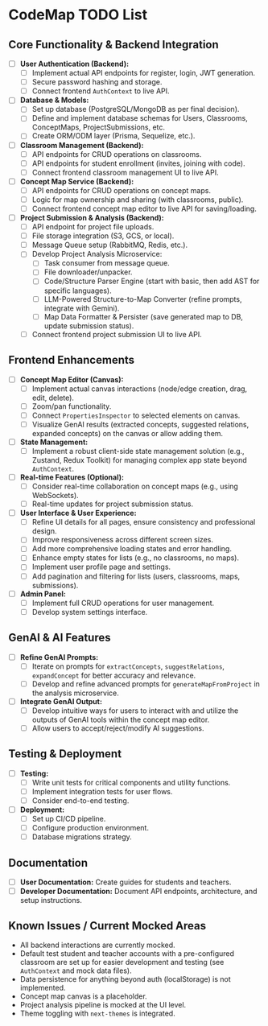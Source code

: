 # CodeMap TODO List

## Core Functionality & Backend Integration
- [ ] **User Authentication (Backend):**
    - [ ] Implement actual API endpoints for register, login, JWT generation.
    - [ ] Secure password hashing and storage.
    - [ ] Connect frontend `AuthContext` to live API.
- [ ] **Database & Models:**
    - [ ] Set up database (PostgreSQL/MongoDB as per final decision).
    - [ ] Define and implement database schemas for Users, Classrooms, ConceptMaps, ProjectSubmissions, etc.
    - [ ] Create ORM/ODM layer (Prisma, Sequelize, etc.).
- [ ] **Classroom Management (Backend):**
    - [ ] API endpoints for CRUD operations on classrooms.
    - [ ] API endpoints for student enrollment (invites, joining with code).
    - [ ] Connect frontend classroom management UI to live API.
- [ ] **Concept Map Service (Backend):**
    - [ ] API endpoints for CRUD operations on concept maps.
    - [ ] Logic for map ownership and sharing (with classrooms, public).
    - [ ] Connect frontend concept map editor to live API for saving/loading.
- [ ] **Project Submission & Analysis (Backend):**
    - [ ] API endpoint for project file uploads.
    - [ ] File storage integration (S3, GCS, or local).
    - [ ] Message Queue setup (RabbitMQ, Redis, etc.).
    - [ ] Develop Project Analysis Microservice:
        - [ ] Task consumer from message queue.
        - [ ] File downloader/unpacker.
        - [ ] Code/Structure Parser Engine (start with basic, then add AST for specific languages).
        - [ ] LLM-Powered Structure-to-Map Converter (refine prompts, integrate with Gemini).
        - [ ] Map Data Formatter & Persister (save generated map to DB, update submission status).
    - [ ] Connect frontend project submission UI to live API.

## Frontend Enhancements
- [ ] **Concept Map Editor (Canvas):**
    - [ ] Implement actual canvas interactions (node/edge creation, drag, edit, delete).
    - [ ] Zoom/pan functionality.
    - [ ] Connect `PropertiesInspector` to selected elements on canvas.
    - [ ] Visualize GenAI results (extracted concepts, suggested relations, expanded concepts) on the canvas or allow adding them.
- [ ] **State Management:**
    - [ ] Implement a robust client-side state management solution (e.g., Zustand, Redux Toolkit) for managing complex app state beyond `AuthContext`.
- [ ] **Real-time Features (Optional):**
    - [ ] Consider real-time collaboration on concept maps (e.g., using WebSockets).
    - [ ] Real-time updates for project submission status.
- [ ] **User Interface & User Experience:**
    - [ ] Refine UI details for all pages, ensure consistency and professional design.
    - [ ] Improve responsiveness across different screen sizes.
    - [ ] Add more comprehensive loading states and error handling.
    - [ ] Enhance empty states for lists (e.g., no classrooms, no maps).
    - [ ] Implement user profile page and settings.
    - [ ] Add pagination and filtering for lists (users, classrooms, maps, submissions).
- [ ] **Admin Panel:**
    - [ ] Implement full CRUD operations for user management.
    - [ ] Develop system settings interface.

## GenAI & AI Features
- [ ] **Refine GenAI Prompts:**
    - [ ] Iterate on prompts for `extractConcepts`, `suggestRelations`, `expandConcept` for better accuracy and relevance.
    - [ ] Develop and refine advanced prompts for `generateMapFromProject` in the analysis microservice.
- [ ] **Integrate GenAI Output:**
    - [ ] Develop intuitive ways for users to interact with and utilize the outputs of GenAI tools within the concept map editor.
    - [ ] Allow users to accept/reject/modify AI suggestions.

## Testing & Deployment
- [ ] **Testing:**
    - [ ] Write unit tests for critical components and utility functions.
    - [ ] Implement integration tests for user flows.
    - [ ] Consider end-to-end testing.
- [ ] **Deployment:**
    - [ ] Set up CI/CD pipeline.
    - [ ] Configure production environment.
    - [ ] Database migrations strategy.

## Documentation
- [ ] **User Documentation:** Create guides for students and teachers.
- [ ] **Developer Documentation:** Document API endpoints, architecture, and setup instructions.

## Known Issues / Current Mocked Areas
- All backend interactions are currently mocked.
- Default test student and teacher accounts with a pre-configured classroom are set up for easier development and testing (see `AuthContext` and mock data files).
- Data persistence for anything beyond auth (localStorage) is not implemented.
- Concept map canvas is a placeholder.
- Project analysis pipeline is mocked at the UI level.
- Theme toggling with `next-themes` is integrated.
